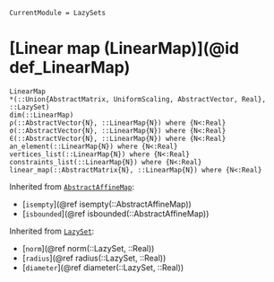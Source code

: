 ```@meta
CurrentModule = LazySets
```

# [Linear map (LinearMap)](@id def_LinearMap)

```@docs
LinearMap
*(::Union{AbstractMatrix, UniformScaling, AbstractVector, Real}, ::LazySet)
dim(::LinearMap)
ρ(::AbstractVector{N}, ::LinearMap{N}) where {N<:Real}
σ(::AbstractVector{N}, ::LinearMap{N}) where {N<:Real}
∈(::AbstractVector{N}, ::LinearMap{N}) where {N<:Real}
an_element(::LinearMap{N}) where {N<:Real}
vertices_list(::LinearMap{N}) where {N<:Real}
constraints_list(::LinearMap{N}) where {N<:Real}
linear_map(::AbstractMatrix{N}, ::LinearMap{N}) where {N<:Real}
```
Inherited from [`AbstractAffineMap`](@ref):
* [`isempty`](@ref isempty(::AbstractAffineMap))
* [`isbounded`](@ref isbounded(::AbstractAffineMap))

Inherited from [`LazySet`](@ref):
* [`norm`](@ref norm(::LazySet, ::Real))
* [`radius`](@ref radius(::LazySet, ::Real))
* [`diameter`](@ref diameter(::LazySet, ::Real))
